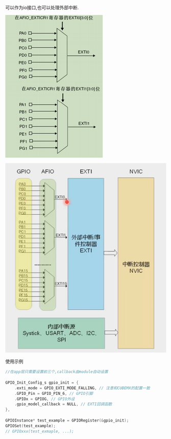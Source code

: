 
可以作为io接口,也可以处理外部中断.

![image-20230202151939109](../../.assets/image-20230202151939109.png)

![img](../../.assets/00937839b59a4c039ee8ecb8a5136e3c.png)

使用示例

```c
//在app层只需要设置前三个,callback由module自动设置

GPIO_Init_Config_s gpio_init = {
    .exti_mode = GPIO_EXTI_MODE_FALLING, // 注意和CUBEMX的配置一致
    .GPIO_Pin = GPIO_PIN_6, // GPIO引脚
    .GPIOx = GPIOG, // GPIO外设
    .gpio_model_callback = NULL, // EXTI回调函数
},

GPIOInstance* test_example = GPIORegister(&gpio_init);
GPIOSet(test_example);
// GPIOxxx(test_exmaple, ...);
```
